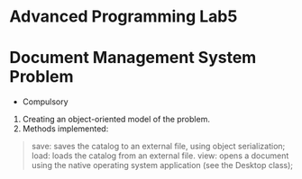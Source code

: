# Advanced Programming Lab5 
# Document Management System Problem

- Compulsory
1. Creating an object-oriented model of the problem.
2. Methods implemented:
> save: saves the catalog to an external file, using object serialization;
> load: loads the catalog from an external file.
> view: opens a document using the native operating system application (see the Desktop class);

